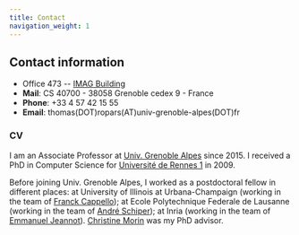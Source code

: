 ```yaml
---
title: Contact
navigation_weight: 1
---
```


## Contact information

+ Office 473 -- [IMAG Building](https://batiment.imag.fr/en)
+ **Mail**:  CS 40700 - 38058 Grenoble cedex 9 - France
+ **Phone**: +33 4 57 42 15 55
+ **Email**: thomas(DOT)ropars(AT)univ-grenoble-alpes(DOT)fr


### CV

I am an Associate Professor at [Univ. Grenoble
Alpes](https://www.univ-grenoble-alpes.fr/) since 2015. I received a
PhD in Computer Science for [Université de Rennes
1](https://www.univ-rennes1.fr/) in 2009.

Before joining Univ. Grenoble Alpes, I worked as a postdoctoral fellow
in different places: at University of Illinois at Urbana-Champaign
(working in the team of [Franck
Cappello](http://www.mcs.anl.gov/person/franck-cappello)); at Ecole
Polytechnique Federale de Lausanne (working in the team of [André
Schiper](https://people.epfl.ch/andre.schiper)); at Inria (working in
the team of [Emmanuel
Jeannot](http://www.labri.fr/perso/ejeannot/)). [Christine
Morin](http://people.rennes.inria.fr/Christine.Morin/) was my PhD advisor.


